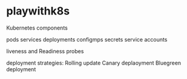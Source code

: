 # playwithk8s


Kubernetes components

pods
services
deployments
configmps
secrets
service accounts


liveness and Readiness probes

deployment strategies:
Rolling update
Canary deplaoyment
Bluegreen deployment


